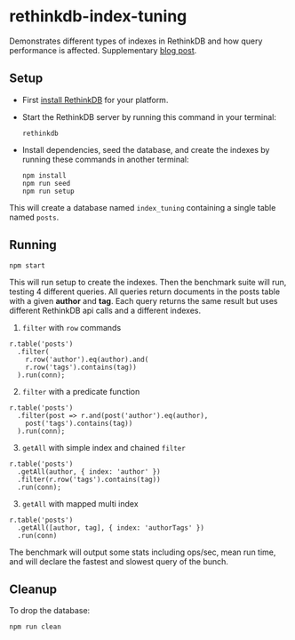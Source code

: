 # rethinkdb-index-tuning

Demonstrates different types of indexes in RethinkDB and how query performance is affected. Supplementary [blog post](https://medium.com/connect-the-dots/optimizing-queries-in-rethinkdb-584d7f660cb#.81nqz7nt9).

## Setup

- First [install RethinkDB](https://www.rethinkdb.com/docs/install/) for your 
platform.
- Start the RethinkDB server by running this command in your terminal:

  ```
  rethinkdb
  ```
  
- Install dependencies, seed the database, and create the indexes by running these commands in another terminal:

  ```
  npm install
  npm run seed
  npm run setup
  ```
    
This will create a database named `index_tuning` containing a single table named `posts`.
    
## Running

	
    npm start
    
This will run setup to create the indexes. Then the benchmark suite will run, testing 4 different queries. All queries return documents in the posts table with a given **author** and **tag**. Each query returns the same result but uses different RethinkDB api calls and a different indexes.

1. `filter` with `row` commands
 
  ```
  r.table('posts')
    .filter(
      r.row('author').eq(author).and(
      r.row('tags').contains(tag))
    ).run(conn);
  ```
2. `filter` with a predicate function
 
  ```
  r.table('posts')
    .filter(post => r.and(post('author').eq(author),
      post('tags').contains(tag))
    ).run(conn);
  ```
3. `getAll` with simple index and chained `filter`

  ```
  r.table('posts')
    .getAll(author, { index: 'author' })
    .filter(r.row('tags').contains(tag))
    .run(conn);
  ```
3. `getAll` with mapped multi index
  
  ```
  r.table('posts')
    .getAll([author, tag], { index: 'authorTags' })
    .run(conn)
  ```

The benchmark will output some stats including ops/sec, mean run time, and will declare the fastest and slowest query of the bunch.

## Cleanup
To drop the database:

    npm run clean